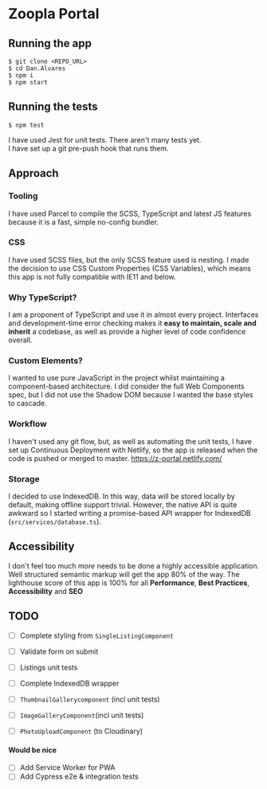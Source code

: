 # Zoopla Portal


## Running the app
    $ git clone <REPO_URL>  
    $ cd Dan.Alvares  
    $ npm i  
    $ npm start 

## Running the tests
    $ npm test

I have used Jest for unit tests. There aren't many tests yet.   
I have set up a git pre-push hook that runs them.

## Approach

### Tooling
I have used Parcel to compile the SCSS, TypeScript and latest JS features because it is a fast, simple no-config bundler.

### CSS
I have used SCSS files, but the only SCSS feature used is nesting. I made the decision to use CSS Custom Properties (CSS Variables), which means this app is not fully compatible with IE11 and below.

### Why TypeScript?
I am a proponent of TypeScript and use it in almost every project. Interfaces and development-time error checking makes it **easy to maintain, scale and inherit** a codebase, as well as provide a higher level of code confidence overall.

### Custom Elements?
I wanted to use pure JavaScript in the project whilst maintaining a component-based architecture. I did consider the full Web Components spec, but I did not use the Shadow DOM because I wanted the base styles to cascade.

### Workflow
I haven't used any git flow, but, as well as automating the unit tests, I have set up Continuous Deployment with Netlify, so the app is released when the code is pushed or merged to master. https://z-portal.netlify.com/

### Storage
I decided to use IndexedDB. In this way, data will be stored locally by default, making offline support trivial. However, the native API is quite awkward so I started writing a promise-based API wrapper for IndexedDB (`src/services/database.ts`).

## Accessibility
I don't feel too much _more_ needs to be done a highly accessible application. Well structured semantic markup will get the app 80% of the way. The lighthouse score of this app is 100% for all **Performance**, **Best Practices**, **Accessibility** and **SEO**


## TODO
- [ ] Complete styling from `SingleListingComponent`
- [ ] Validate form on submit
- [ ] Listings unit tests
- [ ] Complete IndexedDB wrapper
- [ ] `ThumbnailGallerycomponent` (incl unit tests)
- [ ] `ImageGalleryComponent`(incl unit tests)
- [ ] `PhotoUploadComponent` (to Cloudinary)


#### Would be nice
- [ ] Add Service Worker for PWA
- [ ] Add Cypress e2e & integration tests